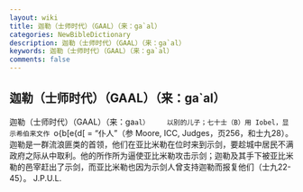 ```yaml
---
layout: wiki
title: 迦勒（士师时代）（GAAL）（来：ga`al）
categories: NewBibleDictionary
description: 迦勒（士师时代）（GAAL）（来：ga`al）
keywords: 迦勒（士师时代）（GAAL）（来：ga`al）
comments: false
---
```


## 迦勒（士师时代）（GAAL）（来：ga`al）



迦勒（士师时代）（GAAL）（来：ga`al）
　　以别的儿子；七十士（B）用 Iobel，显示希伯来文作 `o{b[e{d[ = “仆人”（参 Moore, ICC, Judges，页256，和士九28）。迦勒是一群流浪匪类的首领，他们在亚比米勒在位时来到示剑，要趁城中居民不满政府之际从中取利。他的所作所为逼使亚比米勒攻击示剑；迦勒及其手下被亚比米勒的邑宰赶出了示剑，而亚比米勒也因为示剑人曾支持迦勒而报复他们（士九22-45）。
J.P.U.L.




